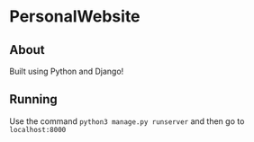 # PersonalWebsite

## About
Built using Python and Django!

## Running
Use the command `python3 manage.py runserver` and then go to `localhost:8000`
